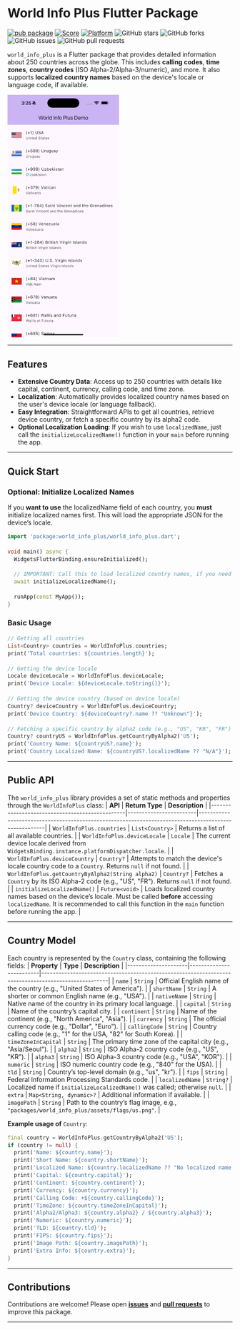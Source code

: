 # World Info Plus Flutter Package

[![pub package](https://img.shields.io/pub/v/world_info_plus.svg)](https://pub.dev/packages/world_info_plus)
[![Score](https://img.shields.io/pub/points/world_info_plus?label=Score&logo=dart)](https://pub.dev/packages/world_info_plus/score)
[![Platform](https://img.shields.io/badge/Platform-Android%20|%20iOS%20|%20macOS%20|%20Web%20|%20Windows%20|%20Linux%20-blue.svg?logo=flutter)](https://pub.dev/packages/world_info_plus)
![GitHub stars](https://img.shields.io/github/stars/intelryzen/world_info_plus)
![GitHub forks](https://img.shields.io/github/forks/intelryzen/world_info_plus)
![GitHub issues](https://img.shields.io/github/issues/intelryzen/world_info_plus)
![GitHub pull requests](https://img.shields.io/github/issues-pr/intelryzen/world_info_plus)

`world_info_plus` is a Flutter package that provides detailed information about 250 countries across the globe. This includes **calling codes**, **time zones**, **country codes** (ISO Alpha-2/Alpha-3/numeric), and more. It also supports **localized country names** based on the device's locale or language code, if available.

<img src="https://github.com/intelryzen/world_info_plus/blob/main/screenshots/demo.png?raw=true" alt="demo" width="250"/>

---

## Features

- **Extensive Country Data**: Access up to 250 countries with details like capital, continent, currency, calling code, and time zone.
- **Localization**: Automatically provides localized country names based on the user's device locale (or language fallback).
- **Easy Integration**: Straightforward APIs to get all countries, retrieve device country, or fetch a specific country by its alpha2 code.
- **Optional Localization Loading**: If you wish to use `localizedName`, just call the `initializeLocalizedName()` function in your `main` before running the app.

---

## Quick Start
### Optional: Initialize Localized Names
If you **want to use** the localizedName field of each country, you **must** initialize localized names first. This will load the appropriate JSON for the device’s locale.

```dart
import 'package:world_info_plus/world_info_plus.dart';

void main() async {
  WidgetsFlutterBinding.ensureInitialized();
  
  // IMPORTANT: Call this to load localized country names, if you need them.
  await initializeLocalizedName();

  runApp(const MyApp());
}
```
### Basic Usage
```dart
// Getting all countries
List<Country> countries = WorldInfoPlus.countries;
print('Total countries: ${countries.length}');

// Getting the device locale
Locale deviceLocale = WorldInfoPlus.deviceLocale;
print('Device Locale: ${deviceLocale.toString()}');

// Getting the device country (based on device locale)
Country? deviceCountry = WorldInfoPlus.deviceCountry;
print('Device Country: ${deviceCountry?.name ?? "Unknown"}');

// Fetching a specific country by alpha2 code (e.g., "US", "KR", "FR")
Country? countryUS = WorldInfoPlus.getCountryByAlpha2('US');
print('Country Name: ${countryUS?.name}');
print('Country Localized Name: ${countryUS?.localizedName ?? "N/A"}');
```
---
## Public API
The `world_info_plus` library provides a set of static methods and properties through the `WorldInfoPlus` class:
| **API**                                        | **Return Type**       | **Description**                                                                                      |
|------------------------------------------------|------------------------|------------------------------------------------------------------------------------------------------|
| `WorldInfoPlus.countries`                      | `List<Country>`        | Returns a list of all available countries.                                                           |
| `WorldInfoPlus.deviceLocale`                   | `Locale`               | The current device locale derived from `WidgetsBinding.instance.platformDispatcher.locale`.           |
| `WorldInfoPlus.deviceCountry`                  | `Country?`             | Attempts to match the device's locale country code to a `Country`. Returns `null` if not found.       |
| `WorldInfoPlus.getCountryByAlpha2(String alpha2)` | `Country?`             | Fetches a `Country` by its ISO Alpha-2 code (e.g., "US", "FR"). Returns `null` if not found.          |
| `initializeLocalizedName()`                    | `Future<void>`         | Loads localized country names based on the device’s locale. Must be called **before** accessing `localizedName`. It is recommended to call this function in the `main` function before running the app. |

---
## Country Model
Each country is represented by the `Country` class, containing the following fields:
| **Property**        | **Type**                | **Description**                                                                                     |
|---------------------|-------------------------|-----------------------------------------------------------------------------------------------------|
| `name`              | `String`                | Official English name of the country (e.g., "United States of America").                            |
| `shortName`         | `String`                | A shorter or common English name (e.g., "USA").                                           |
| `nativeName`        | `String`                | Native name of the country in its primary local language.                                           |
| `capital`           | `String`                | Name of the country’s capital city.                                                                 |
| `continent`         | `String`                | Name of the continent (e.g., "North America", "Asia").                                              |
| `currency`          | `String`                | The official currency code (e.g., "Dollar", "Euro").                                                    |
| `callingCode`       | `String`                | Country calling code (e.g., "1" for the USA, "82" for South Korea).                                 |
| `timeZoneInCapital` | `String`                | The primary time zone of the capital city (e.g., "Asia/Seoul").                                      |
| `alpha2`            | `String`                | ISO Alpha-2 country code (e.g., "US", "KR").                                                        |
| `alpha3`            | `String`                | ISO Alpha-3 country code (e.g., "USA", "KOR").                                                      |
| `numeric`           | `String`                | ISO numeric country code (e.g., "840" for the USA).                                                 |
| `tld`               | `String`                | Country’s top-level domain (e.g., "us", "kr").                                                    |
| `fips`              | `String`                | Federal Information Processing Standards code.                                                      |
| `localizedName`     | `String?`               | Localized name if `initializeLocalizedName()` was called; otherwise `null`.                         |
| `extra`             | `Map<String, dynamic>?` | Additional information if available.                                                                |
| `imagePath`         | `String`                | Path to the country’s flag image, e.g., `"packages/world_info_plus/assets/flags/us.png"`.           |

**Example usage of** `Country`:
```dart
final country = WorldInfoPlus.getCountryByAlpha2('US');
if (country != null) {
  print('Name: ${country.name}');
  print('Short Name: ${country.shortName}');
  print('Localized Name: ${country.localizedName ?? "No localized name loaded"}');
  print('Capital: ${country.capital}');
  print('Continent: ${country.continent}');
  print('Currency: ${country.currency}');
  print('Calling Code: +${country.callingCode}');
  print('TimeZone: ${country.timeZoneInCapital}');
  print('Alpha2/Alpha3: ${country.alpha2} / ${country.alpha3}');
  print('Numeric: ${country.numeric}');
  print('TLD: ${country.tld}');
  print('FIPS: ${country.fips}');
  print('Image Path: ${country.imagePath}');
  print('Extra Info: ${country.extra}');
}
```

---
## Contributions
Contributions are welcome! Please open **[issues](https://github.com/intelryzen/world_info_plus/issues)** and **[pull requests](https://github.com/intelryzen/world_info_plus/pulls)** to improve this package.

---

